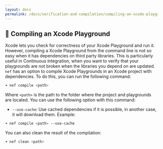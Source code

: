 ```yaml
---
layout: docs
permalink: /docs/verification-and-compilation/compiling-an-xcode-playground/
---
```


## 🔨 Compiling an Xcode Playground
 Xcode lets you check for correctness of your Xcode Playground and run it. However, compiling a Xcode Playground from the command line is not so easy when it has dependencies on third party libraries. This is particularly useful in Continuous Integration, when you want to verify that your playgrounds are not broken when the libraries you depend on are updated. `nef` has an option to compile Xcode Playgrounds in an Xcode project with dependencies. To do this, you can run the following command:
 
 ```bash
 ➜ nef compile <path>
 ```
 
 Where `<path>` is the path to the folder where the project and playgrounds are located. You can use the following option with this command:
 
 - `--use-cache`: Use cached dependencies if it is possible, in another case, it will download them. Example:
 
 ```bash
 ➜ nef compile <path> --use-cache
 ```
 
 You can also clean the result of the compilation:
 
 ```bash
 ➜ nef clean <path>
 ```
